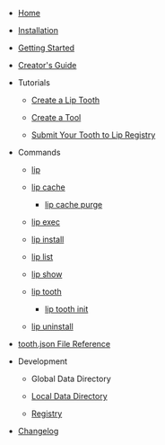 - [Home](README.md)

- [Installation](installation.md)

- [Getting Started](getting_started.md)


- [Creator's Guide](creator_s_guide.md)

- Tutorials

  - [Create a Lip Tooth](tutorials/create_a_lip_tooth.md)

  - [Create a Tool](tutorials/create_a_tool.md)

  - [Submit Your Tooth to Lip Registry](tutorials/submit_your_tooth_to_lip_registry.md)

- Commands

  - [lip](commands/lip.md)

  - [lip cache](commands/lip_cache.md)

    - [lip cache purge](commands/lip_cache_purge.md)
  
  - [lip exec](commands/lip_exec.md)

  - [lip install](commands/lip_install.md)

  - [lip list](commands/lip_list.md)

  - [lip show](commands/lip_show.md)

  - [lip tooth](commands/lip_tooth.md)

    - [lip tooth init](commands/lip_tooth_init.md)

  - [lip uninstall](commands/lip_uninstall.md)

- [tooth.json File Reference](tooth_json_file_reference.md)

- Development

  - Global Data Directory

  - [Local Data Directory](maintenance/local_data_directory.md)
  
  - [Registry](maintenance/registry.md)

- [Changelog](https://github.com/LiteLDev/Lip/blob/main/CHANGELOG.md)
